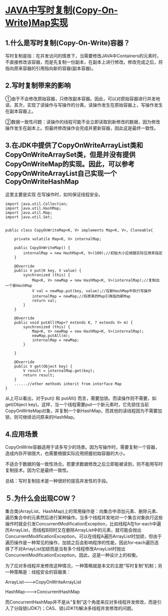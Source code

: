 # [JAVA中写时复制\(Copy-On-Write\)Map实现](https://www.cnblogs.com/hapjin/p/4840107.html)

## 1.什么是写时复制\(Copy-On-Write\)容器？

写时复制是指：在并发访问的情景下，当需要修改JAVA中Containers的元素时，不直接修改该容器，而是先复制一份副本，在副本上进行修改。修改完成之后，将指向原来容器的引用指向新的容器\(副本容器\)。

## 2.写时复制带来的影响

①由于不会修改原始容器，只修改副本容器。因此，可以对原始容器进行并发地读。其次，实现了读操作与写操作的分离，读操作发生在原始容器上，写操作发生在副本容器上。

②数据一致性问题：读操作的线程可能不会立即读取到新修改的数据，因为修改操作发生在副本上。但最终修改操作会完成并更新容器，因此这是最终一致性。

## 3.在JDK中提供了CopyOnWriteArrayList类和CopyOnWriteArraySet类，但是并没有提供CopyOnWriteMap的实现。因此，可以参考CopyOnWriteArrayList自己实现一个CopyOnWriteHashMap

这里主要是实现 在写操作时，如何保证线程安全。

```
import java.util.Collection;
import java.util.HashMap;
import java.util.Map;
import java.util.Set;


public class CopyOnWriteMap<K, V> implements Map<K, V>, Cloneable{

    private volatile Map<K, V> internalMap;

    public CopyOnWriteMap() {
        internalMap = new HashMap<K, V>(100);//初始大小应根据实际应用来指定
    }

    @Override
    public V put(K key, V value) {
        synchronized (this) {
            Map<K, V> newMap = new HashMap<K, V>(internalMap);//复制出一个新HashMap
            V val = newMap.put(key, value);//在新HashMap中执行写操作
            internalMap = newMap;//将原来的Map引用指向新Map
            return val;
        }
    }

    @Override
    public void putAll(Map<? extends K, ? extends V> m) {
        synchronized (this) {
            Map<K, V> newMap = new HashMap<K, V>(internalMap);
            newMap.putAll(m);
            internalMap = newMap;
        }

    }

    @Override
    public V get(Object key) {
        V result = internalMap.get(key);
        return result;
    }
    ......//other methods inherit from interface Map
}
```

从上可以看出，对于put\(\) 和 putAll\(\) 而言，需要加锁。而读操作则不需要，如get\(Object key\)。这样，当一个线程需要put一个新元素时，它先锁住当前CopyOnWriteMap对象，并复制一个新HashMap，而其他的读线程因为不需要加锁，则可继续访问原来的HashMap。

## 4.应用场景

CopyOnWrite容器适用于读多写少的场景。因为写操作时，需要复制一个容器，造成内存开销很大，也需要根据实际应用把握初始容器的大小。

不适合于数据的强一致性场合。若要求数据修改之后立即能被读到，则不能用写时复制技术。因为它是最终一致性。

总结：写时复制技术是一种很好的提高并发性的手段。

## ５.为什么会出现COW？

集合类\(ArrayList、HashMap\)上的常用操作是：向集合中添加元素、删除元素、遍历集合中的元素然后进行某种操作。当多个线程并发地对一个集合对象执行这些操作时就会引发ConcurrentModificationException，比如线程A在for-each中遍历ArrayList，而线程B同时又在删除ArrayList中的元素，就可能会抛出ConcurrentModificationException，可以在线程A遍历ArrayList时加锁，但由于遍历操作是一种常见的操作，加锁之后会影响程序的性能，因此for-each遍历选择了不对ArrayList加锁而是当有多个线程修改ArrayList时抛出ConcurrentModificationException，因此，这是一种设计上的权衡。

为了应对多线程并发修改这种情况，一种策略就是本文的主题“写时复制”机制；另一种策略是：线程安全的容器类：

ArrayList---&gt;CopyOnWriteArrayList

HashMap---&gt;ConcurrentHashMap

而ConcurrentHashMap并不是从“复制”这个角度来应对多线程并发修改，而是引入了分段锁\(JDK7\)；CAS、锁\(JDK11\)解决多线程并发修改的问题。


